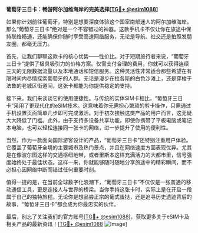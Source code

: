 **葡萄牙三日卡：畅游阿尔加维海岸的完美选择[[TG💪+ @esim1088](https://t.me/s/esim1088)]**

如果你计划前往葡萄牙，特别是想要深度体验这个国家南部迷人的阿尔加维海岸，那么“葡萄牙三日卡”绝对是一个不容错过的神器。这款手机卡不仅让你在旅途中保持联络畅通，还能确保你随时享受高速网络服务，无论是导航、社交还是拍照发朋友圈，都毫无压力。

首先，让我们聊聊这款卡的核心优势——性价比。对于短期旅行者来说，“葡萄牙三日卡”提供了极具吸引力的价格方案。仅需支付合理的费用，你就可以获得连续三天的无限数据流量以及本地通话和短信服务。这种灵活性非常适合那些希望在有限时间内尽情探索葡萄牙的人群。无论是漫步在拉各斯的白色沙滩上，还是穿梭于法鲁的老城区街道间，这张卡都能为你提供稳定的支持。

接下来，我们来谈谈它的使用便捷性。与传统的实体SIM卡相比，“葡萄牙三日卡”采用了更现代化的eSIM技术。这意味着你无需担心繁琐的剪卡操作，只需通过手机设置页面简单几步即可完成激活。对于初次接触这类产品的用户而言，这无疑大大降低了门槛。此外，由于支持多设备共享功能，即使你携带了平板电脑或笔记本电脑，也可以轻松连接同一张卡的网络，进一步提升了使用的便利性。

当然，作为一款面向国际游客设计的产品，“葡萄牙三日卡”还特别注重用户体验。它覆盖了葡萄牙全境的主要城市及热门景点，并且在网络速度方面表现优异。尤其是在像波尔图这样的交通枢纽地带，或者里斯本这样充满活力的大都市里，信号强度始终处于最佳状态。这样一来，你就能够随时随地分享旅途中的精彩瞬间，而不必担心因网络中断而错过任何重要时刻。

值得一提的是，在当前全球数字化浪潮下，“葡萄牙三日卡”不仅仅是一张普通的移动通信工具，更是连接人与世界的桥梁。当你手持这张卡时，实际上是在开启一段属于自己的独特旅程。无论你是想品尝正宗的葡式蛋挞，还是追寻历史遗迹背后的故事，“葡萄牙三日卡”都会成为你最忠实的伙伴。

最后，别忘了关注我们的官方账号[[TG💪+ @esim1088](https://t.me/s/esim1088)]，获取更多关于eSIM卡及相关产品的最新资讯！[[TG💪+ @esim1088](https://t.me/s/esim1088) ![Image](https://i.postimg.cc/4NQfJmqS/Snipaste-2025-05-13-00-14-12.png)]